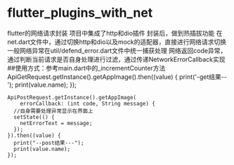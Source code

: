 # flutter_plugins_with_net
flutter的网络请求封装
项目中集成了http和dio插件
封装后，做到热插拔功能
在net.dart文件中，通过切换http和dio以及mock的适配器，直接进行网络请求切换
一般网络异常在util/defend_error.dart文件中统一捕获处理
网络返回code异常，通过判断当前请求是否自身处理进行过滤，通过传递NetworkErrorCallback实现
##使用方式：参考main.dart中的_incrementCounter方法
    ApiGetRequest.getInstance().getAppImage().then((value) {
      print('-get结果--');
      print(value.name);
    });

    ApiPostRequest.getInstance().getAppImage(
        errorCallback: (int code, String message) {
      //自身需要处理异常显示在界面上
      setState(() {
        netErrorText = message;
      });
    }).then((value) {
      print("--post结果---");
      print(value.name);
    });
